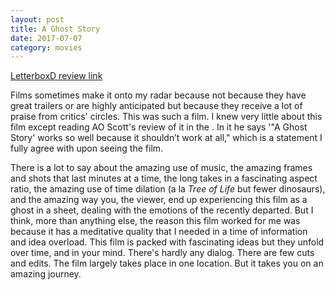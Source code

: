 ```yaml
---
layout: post
title: A Ghost Story 
date: 2017-07-07
category: movies
---
```

 
[LetterboxD review link](https://letterboxd.com/samarthbhaskar/film/a-ghost-story-2017/)

Films sometimes make it onto my radar because not because they have great trailers or are highly anticipated but because they receive a lot of praise from critics' circles. This was such a film. I knew very little about this film except reading AO Scott's review of it in the <em><a href="https://www.nytimes.com/2017/07/05/movies/review-a-ghost-story.html?referrer=google_kp"></a></em>. In it he says '"A Ghost Story' works so well because it shouldn’t work at all," which is a statement I fully agree with upon seeing the film. 

There is a lot to say about the amazing use of music, the amazing frames and shots that last minutes at a time, the long takes in a fascinating aspect ratio, the amazing use of time dilation (a la <em>Tree of Life</em> but fewer dinosaurs), and the amazing way you, the viewer, end up experiencing this film as a ghost in a sheet, dealing with the emotions of the recently departed. But I think, more than anything else, the reason this film worked for me was because it has a meditative quality that I needed in a time of information and idea overload. This film is packed with fascinating ideas but they unfold over time, and in your mind. There's hardly any dialog. There are few cuts and edits. The film largely takes place in one location. But it takes you on an amazing journey. 